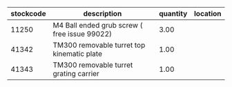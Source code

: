 |stockcode|description|quantity|location|
|---------|-----------|--------|--------|
|11250|M4 Ball ended grub screw ( free issue 99022)|3.00||
|41342|TM300 removable turret top kinematic plate|1.00||
|41343|TM300 removable turret grating carrier|1.00||
